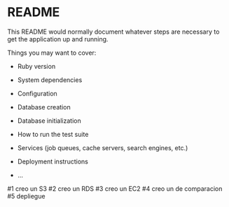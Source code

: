 # README

This README would normally document whatever steps are necessary to get the
application up and running.

Things you may want to cover:

* Ruby version

* System dependencies

* Configuration

* Database creation

* Database initialization

* How to run the test suite

* Services (job queues, cache servers, search engines, etc.)

* Deployment instructions

* ...


#1 creo un S3
#2 creo un RDS
#3 creo un EC2
#4 creo un de comparacion
#5 depliegue
